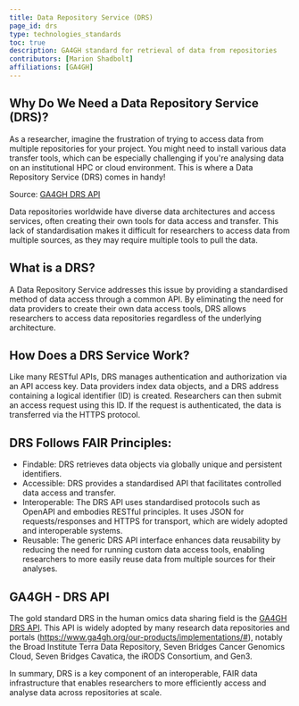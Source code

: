 ```yaml
---
title: Data Repository Service (DRS)
page_id: drs
type: technologies_standards
toc: true
description: GA4GH standard for retrieval of data from repositories
contributors: [Marion Shadbolt]
affiliations: [GA4GH]
---
```


## Why Do We Need a Data Repository Service (DRS)?

As a researcher, imagine the frustration of trying to access data from multiple repositories for your project. You might need to install various data transfer tools, which can be especially challenging if you're analysing data on an institutional HPC or cloud environment. This is where a Data Repository Service (DRS) comes in handy!


Source: [GA4GH DRS API](https://www.ga4gh.org/product/data-repository-service-drs/)

Data repositories worldwide have diverse data architectures and access services, often creating their own tools for data access and transfer. This lack of standardisation makes it difficult for researchers to access data from multiple sources, as they may require multiple tools to pull the data.

## What is a DRS?

A Data Repository Service addresses this issue by providing a standardised method of data access through a common API. By eliminating the need for data providers to create their own data access tools, DRS allows researchers to access data repositories regardless of the underlying architecture.

## How Does a DRS Service Work?

Like many RESTful APIs, DRS manages authentication and authorization via an API access key. Data providers index data objects, and a DRS address containing a logical identifier (ID) is created. Researchers can then submit an access request using this ID. If the request is authenticated, the data is transferred via the HTTPS protocol.

## DRS Follows FAIR Principles:
- Findable: DRS retrieves data objects via globally unique and persistent identifiers.
- Accessible: DRS provides a standardised API that facilitates controlled data access and transfer.
- Interoperable: The DRS API uses standardised protocols such as OpenAPI and embodies RESTful principles. It uses JSON for requests/responses and HTTPS for transport, which are widely adopted and interoperable systems.
- Reusable: The generic DRS API interface enhances data reusability by reducing the need for running custom data access tools, enabling researchers to more easily reuse data from multiple sources for their analyses.

## GA4GH - DRS API

The gold standard DRS in the human omics data sharing field is the [GA4GH DRS API](https://www.ga4gh.org/product/data-repository-service-drs/). This API is widely adopted by many research data repositories and portals (https://www.ga4gh.org/our-products/implementations/#), notably the Broad Institute Terra Data Repository, Seven Bridges Cancer Genomics Cloud, Seven Bridges Cavatica, the iRODS Consortium, and Gen3.

In summary, DRS is a key component of an interoperable, FAIR data infrastructure that enables researchers to more efficiently access and analyse data across repositories at scale.
